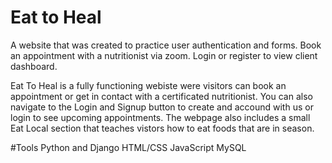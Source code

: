 # Eat to Heal
A website that was created to practice user authentication and forms. Book an appointment with a nutritionist via zoom. Login or register to view client dashboard.

Eat To Heal is a fully functioning webiste were visitors can book an appointment or get in contact with a certificated nutritionist. You can also navigate to the 
Login and Signup button to create and accound with us or login to see upcoming appointments. The webpage also includes a small Eat Local section that teaches
vistors how to eat foods that are in season.


#Tools 
Python and Django 
HTML/CSS
JavaScript
MySQL
